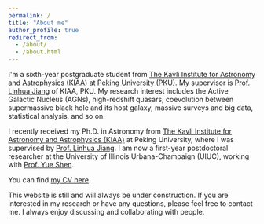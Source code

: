 ```yaml
---
permalink: /
title: "About me"
author_profile: true
redirect_from: 
  - /about/
  - /about.html
---
```


I'm a sixth-year postgraduate student from [The Kavli Institute for Astronomy and Astrophysics (KIAA)](https://kiaa.pku.edu.cn/index.htm) at [Peking University (PKU)](https://www.pku.edu.cn/). My supervisor is [Prof. Linhua Jiang](http://kavli.pku.edu.cn/~jiang/index.html) of KIAA, PKU. My research interest includes the Active Galactic Nucleus (AGNs), high-redshift quasars, coevolution between supermassive black hole and its host galaxy, massive surveys and big data, statistical analysis, and so on.

I recently received my Ph.D. in Astronomy from [The Kavli Institute for Astronomy and Astrophysics (KIAA)](https://kiaa.pku.edu.cn/index.htm) at Peking University, where I was supervised by [Prof. Linhua Jiang](http://kavli.pku.edu.cn/~jiang/index.html). I am now a first-year postdoctoral researcher at the University of Illinois Urbana-Champaign (UIUC), working with [Prof. Yue Shen](http://quasar.astro.illinois.edu/).

You can find [my CV here](../assets/cv_pzw.pdf).

This website is still and will always be under construction. If you are interested in my research or have any questions, please feel free to contact me. I always enjoy discussing and collaborating with people.



